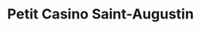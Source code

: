 ---
title: "Petit Casino Saint-Augustin"
url: /bordeaux/petit-casino-saint-augustin/
shop: commodité
---